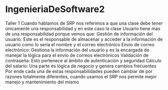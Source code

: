 # IngenieriaDeSoftware2
Taller 1
Cuando hablamos de SRP nos referimos a que una clase debe tener únicamente una responsabilidad y en este caso la clase Usuario tiene mas de una responsabilidad porque vemos que:
Gestión de información del usuario: Este es el responsable de almacenar y acceder a la información de  usuario como lo sería el nombre y el correo electrónico
Envío de correo electrónico: Gestiona la información del usuario y es la encargada de manejar la lógica para el envío de correos electrónicos
Validación de contraseña: Esto pertenece al ámbito de autenticación y seguridad 
Cálculo del salario: Una parte es lógica de negocio y genera cambios frecuentes 
Por ende cada una de estas responsabilidades pueden cambiar de por razones totalmente diferentes, cuando usamos el SRP nos permite mejor manejo y mantenimiento del mismo
